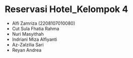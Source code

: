 # Reservasi Hotel_Kelompok 4
- Alfi Zamriza (2208107010080)
- Cut Sula Fhatia Rahma
- Nuri Masyithah
- Indriani Miza Alfiyanti
- Az-Zalzilia Sari
- Reyan Andrea
